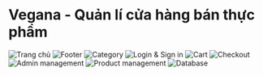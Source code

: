 # Vegana - Quản lí cửa hàng bán thực phẩm

![Trang chủ](https://lh3.googleusercontent.com/pw/AJFCJaXpcfGUjQ8Cxo9FLFggXfkEeBKPZLpPYfaOadtePq5G6QqPRpHLPElb3uIhGy12sdj6jbGZGS3ugiqwem_oaJsUDXPDYP9l8tb1K3e_3oKGVZ_jFc6C0npvMi5HQL_YdJSNJQds8TyX1zXK4klrq2GzexkaqyVA4gyRhMA_Qx_vdMt0wfCPHUW4mTu4QiNafO9YIUdlM9TJicWsVyC7a7ikcHZQbiJh_khA-IDI7r_dTGMcjy-KeQnP1EoJ0oTevF0Tb8zM0EsB7BqVctBFIrjsAnZs7F1Lo3UsNVn9y3UA1o_CEWFDk5FN_7bWQvrofknb2mmU9ZHh_Rs9bF-I7u60KalbYQBirBoBZTZ8H0Q5YQ9v0GC2iAe62T07PAhQ9x1v3RmfhsSELqvUkiZeT9fnw4_O2S-yt07MMj3-TZ2D--oDPtxGu8PvmxAWowbsdkQyJeCI5aoWt8USc96Vsk2C_Xbt9-Z9JP5bnMGZrMZyL9j6jsIvouwCli9hKiE69quiXm0QObMLlWvf4RFscAeYE4-YR4DV-T_oleLFuuLka2Vly28kywkobSDG63YP-sHPGr37yXvtUimHHpZMdMYsczPUPHrSDHbMWoDVZcyS1_dep2vTaXDUcyKJru8HTQkjZRntPkIWY9ma-CmrnsQNVns5OQX5O9Z0bMgzP1fjfHgGdfNpCiie8cYB2wxLknr1SKHguLuujmCbiCGX_G93Ook8SLSElPSP9vULVkXFw1F8oprvIbi9AGNBWGk94v7CCxVoA31Vs3e-akdmrbW1W2F6xeC4IWB8cephrhJtHtP6i5BRForkpxCvHEBUhwwQK1iiIvRCftxgyg3wHHtRqDTFBYKlkm-YxRvcmi5GZLjMWJVT8RiGYpNdjBGHalKU7iX7UVgJfSHw7sHuotC2BwuEKwuiIpqHnQbWNIbH1DM1dXgIEW2eEG3Q=w1059-h1847-s-no?authuser=0)
![Footer](https://lh3.googleusercontent.com/pw/AJFCJaXSkPiQDvztQLXl6a1UzMAs-qspbGdobBD8RBFhsfJNG1-MmLQJOv-F0j960Bw98qRCz7_hHot8vA5mFkFqEQlAzZG3ruyEUJQmllHHg8VM1bmTUU75-LFKWwTAXuWTdJDNitd9VXbADst47gLeys9CMUYf9-xMI7VtSk8qnlWd1yUf09nuHumTFU4dWUNVbIanWlDyhrsaJBhL9rV5fiZQhcjJfUdKWGDC0TDPuu2ffzFr07jfewGjOa-fZaDGl8ao-L7TPM_aBh8yEs79-25QzpwDqg2bUotifZ1Un3uOXRIg893vvAQsfzsPcANWF00xyHZt5G_tNaAfxCZ82xNirl1bMTc7bF92NvsiinF5FnQxa0kgtnUh-1gV9FQTr3B3dMQolRllDtHfiw00xh_NInjssAVH4UQ3a4oec_YzEUtvVv-MeYl5MSwfOqDawZp1zuq8yZC0WdS9i0MOotUcQBtdh_cxdUCt2tXjsFMUpEd8Bqythpm34QIQsMbQmvs0DspGOG9aL2DH4Y5b1JXW8HdsERmthDpXGzOJUxnucUDF6HXYEuEGosmHbikI0VTAKlswHJjckyKnjDFUHCojYjem0klKN_9HXPH_YryddFlHN6Rgsb9jJJXBJo5iSBLETj8U3nFnf-8Lf46mYGe6BwQyZm5OEG-6TsPae-JnUt5hfYYKI-K85j1E03ohp-dyoNm7xEGDMqhnSDC2oo-G8AiEHJ7pv57OrLnKKHh1eijoCx3OmTh88bVExvKUBtpW-4AOs8sSEEmwtmc2474UX66ynt9MLayk8x_uWOJVoulmRwoNQb01h4HuhUZ76U3dWNJwM-XcTpMfbvx0oKg0S7U3f4jyfnGbcwL4KijKMVqqBLHpBBy8PIFbQB29shEic0CMoVFwlJadiIbKNSPEJlzKQK7-r57cGDiV7-BLrzqzRXJrs3lx0uDd=w1057-h1722-s-no?authuser=0)
![Category](https://lh3.googleusercontent.com/pw/AJFCJaULHYJhAufrMfwT4CDIIA0zvN0EEysr01_kkGG7XSOo1do0FKCseGy7tOsGAxQr1-D1SbqXrHSK6R5JiMKJNEyNggMRlLXI1GTmrxCVL8N_ggUFmTgxe6ik0zMdivz7qvpxnexFgYE6fPh9V_A60DjnC87x3CAjAy-u36QEzY7UhctI3eoc3Zez8Blddvvp5DZSjMRU9qaMNp4bLQrHGzHT-mixutOGD6UZQMeSZvB2UnwUmev9omMTxKpXO2pgdEkhqn5yAQlB_1pR55g_oQmG2faLRGyxGO6V4Cc09O_DpTI9W5RDpMWR1QPs6BULqFZ_fmSqDbqlAkZrGThi1e4qXfHOxHXuBc84sgkTyx-2GWJBsCFTH1WeCHLULMlD4z0TX5gWQqOI3anSvRjGRpuvgjT8K364aivbIYTtxjbz5LNXynUQHbDHnxzXoiudh10brtQILNmcfV-7HQbUt2YaUW40yyS7Bm-mHgiOcAkupMg3KGNelg42FoZGmLEv6gpOuHaUiHT1NhpCoNAr6sLCbT5KyTcpVrng4R00blWb6TBkEhGQqRsezbgDrSytXK1PWV8_ggBASmTJSwtDyxZZyMKz1RekzUC3kl7ixuhvF4sIQVAUAw828ekWVyCs63aK1-y2fbDs34R2JXgP-CT2Ub85QOe5_XfUmBTctVgQfSHdSNAFsq6BHPcMJxGweJsepl6F-EHdkLa5hWhb9TNELOuYUaQTtakS4BTJGjXgCjSXyNkhAUGXkULE1dJUmuIkEwZdMCOg7-vtByWCFHutsGJSBB0JlOM3uYuHXtCLObK1kh_mNgi68sJrIUxaqAHVJv7uf4VJXGxtrIpcZI5W7DpUJ6IIL23bGcFnsZttDcGvYpOZMMCK7aTPqMD-XawcaryPTrUfNTq3Nj10NFHPS-FpYfCFk67IRGp0mS5FRFoVAoUuW24RtOag=w1060-h1622-s-no?authuser=0)
![Login & Sign in](https://lh3.googleusercontent.com/pw/AJFCJaUwzDspGCxhETDIcAjzr8SG8uWQXl10PoixrhowX0CMtlGw96USzOflK86AdVeDH4a5770Kac8BEjiaNOOj36_c-gJ5fyjkemQKEr3Wtx8QUnecqnLRuVhxgcSymtPDeArH5bVJWcdOjRM4fP5HpPlaKuCCaM7P3tvvnzxAaxIT8lHCACD03n5QIC5oq-fOXGGSIjkHOlD7woKcQ6hAWxse-5jdclyJkndoaQCSL7Nzt6R55E1JntFDh_m5bS7NqMs1dexx7aboTcAyBmRHCzBN7EVcCfs0ReLJeLSc1ywOimktF_Kwf2cZRUyhXLdw1r9a9f9YDoZiGwZ8OdHdw-do26az_wR68Iq8Bz9LwGBvJ-ee9TAhw99jCZYkmRk31jsDyLVo2UtAjYcnV7tBPnzOIf6VkLxQgbi9yC0o58XOpkxzG8T2gc-hgGpawxjBD_DPXFXPeTl1SvbBjovmbi_7N_Y6rlGmrUfB8rW1ZoQMEc-KrpqGIE5hEIrWI95dnVcp5rb9Rv1YuuDdCh4jeUZzoqPiuToTet-CNMOANWXk4_QRplfeyfT3Q-geyJk3N3WPSEUW-T_sUocyEzoyXu99f3w8DMtWRNmLgPIWlsuQ19Jr-CbIproADYk9XTtDedszRUmqxjSktIcDDmT-iIBfu8lgMPr3VKz6GxvZfvfz2GOXHNbOvRQ7xbtkgjN4r74owhqjY_seNBTy5afsgq3a3f_ulxcSSyki1SrSVwiut6ogiDLEUmkdGtTrFfW6BruJB84RiOmnfyg_52qilpg-Qh74tAomgyAjUAOfLhlIuW9B5tnwmOGOIXMh9jKIuosmD5V0X3rd9Rh0raCK93dmIe97TM5nCxt50zsf62k90Af7mdJhJo1aBlSzcmB5ka8zmOKcAW3eHaDjoC4vsaxU11Vv5Jz2c5saAFfJsZTavLL17Y29uSrB-4t4=w1077-h1056-s-no?authuser=0)
![Cart](https://lh3.googleusercontent.com/pw/AJFCJaWHIlSPITf4hcI1vIvCCUlucsodrqWX6M7j19L_HCsBNVsj0XG16iTkbYK9nc7Np21OyOymSHnooKW_G7MdIz6JOOM8RjYQCnItuV_msNl2KD37nzTD5nmmO4VNWwQOa3JazzekG4kD4bYX2QA2jiAXUGc0v35RWBhgvcASo4G3muB0xsf_HlpWLselpRcvz2GgsdwMpmJQz5e5SJVd2HuU_6WsyZ_QfxIxC8qLbt4NBQlpRbGWfIbX-IXP9MfM4uqX7fjJw6IrDLdg3WxgxX4jaav3OOymS1ovDCEB7cBRJEhVoscDc8cpmHvOxyb4qMay5Fa5m1LVkxD-wMBg0V_ESLJpCzVqvNw-SQszMSwPVapmzLP5ArhNDMldnGOta07ZQ8TfOwAmghi-ZNuxOvlgMj9sNhTg3msupDyOokxsGg58K1qOZXKlQ12UteJwoT8E8ga_ejIKr2V27ISuAi_S3zOEPC00qIkgQK7xLA9RgZECOTZsVE4SgDXQNGl2FshpyHSDDcbNR2XdBDRTotj2vTwOlL92pTiW6hrLqDkemwhNPr3W1kABbQJcObM1vxyTGMx5C_Z8VsNgeIl8pA3IWjhT_5DGVi38zDVaDrTATCDVejkkSVkeOIc7QmCwLrl6GeMHcEMlICmY0OnaqCeVjafUgn8K807Cv6UeLp-mfZHN94HG5ba2e31iiumh7guCxPwNjIhIFjjrejvGrIg-sokdxZYo_76YcE3vvzrRNJTpkel9Y_iywyOBeiu5bNRKbBsRh38GCsCn-S-qlwsBwDsY6zm7o_qB6p7WW-OK2WgIvfl5-MHGtWKyRSFag6bnBue8z15uwrag89D9ckhB8Yq8d1ZwXACxASDGvjd6T08U6aatQJARcgWyeqGmxn1BRFYQYtz68tdoyWLGQXKuYOt1NUnAkDi0nITHZJUMkChDZz1nnpEssfYs=w1062-h1827-s-no?authuser=0)
![Checkout](https://lh3.googleusercontent.com/pw/AJFCJaVAmG8Y3MRkQSiQc15IcKqLZT67DPvf6PEMS70jWgHajM3mm7LfD7QfQSvvN7zrj8ZADETvNSP54BS7NyWdEW4u_u53zkrRojRe9MDYduqS87WXYDtsk4Mepjg0t7JnpzBNbswft8FExC7-Qun25jJAIeVNHWcot-knv9z0GocjtmK0boRqvVzITjl2g4OUTZcsxSThcxNaQml-Q-RqUGCjzOCfw8uoS7uR_RiIYigaFFhZBtYK6G4ff9b3paPkEvP4Xe6xUam3kkbLK7tKT7Ty84euKXCnrg-spinTdP4kKHMSEweKqUQEnqV_EwQEPW_dcV1tsVXJdWYNfrCgdP_xmFBZ3BL3BYO7jlRaC2T3FuMQCaQcaWIbFMPeUDIGWx5irH7XQ4bwi79wwx2SxlhrZhi_P509Q_BVVA_iKDzfP_p6CsqZezzADDXTAbiRF6NUKAHg5osUihalZjiZwfJ5jnPyjkjw7gDWnKUH-w-pR4SOAyw6D0qnBsTuSpbUUwt0h4NU1o4bxVuUauY5PfmgQqKSRvkQmivlellEK6oBAlLTPD9XCm6ydWtj9nfCUIFX1YwHrgKEaIV_oNIvEtoVm22R8OHE42Ng_6xxhk6kgBGn5UrmG6XdNRj_lHH3dAVMTtqfKoJeBgIZLqJgaiinyJlF6iQLcWRNWVs65wBc-72-XHdQvvEjJmD4hJJyQq5YMjehXxmKEyIybqGX3_NeB5O0rVoipVR_vPAgDpDshjolVCFtGRvrg2w-1JXQaATbAtFPpIJTYi-LDf7dy4sjRy-lPBL1cxngpxL_tjy1hqio7xg5olQ8KYSnI1SNKbMSAYiitX9d5e4tWVLU8eIWu_HaQD-Nofwu-mhiG4dHzloAqLt8fLNUe8tBSDCjqe5b0Al06f0HY45nQnXuUGJXedi3eQnYs8-YGRhapTioJ84hA86snj5QIaui=w1061-h1747-s-no?authuser=0)
![Admin management](https://lh3.googleusercontent.com/pw/AJFCJaUBq8vwddOTq8JQrD7mF7QZATRahHfjTVYeVuBzGpgdAEWSWysHty6ghNowsvXcKJU0WsytfBBbZMnYlxS_4Q9Wk6VKNeReR4NwIj_Zors2Jy38aRq3uJ61fNQ3bt2Bc9lIW0k6I6VML-dOKDr6aFhsBKlwt-Mm46LwtoXuqithZuzdcpI6lBO05Rs_fTvEKmQR_cYax9gWjgcV_az5yiKm3QlgUArS-etwY9ZAKqvdU0R4oZmdAdxdIqG0_2SdoQOvFHhWbgEh2rcRLOI6bnnsImThdm27oY3_iqbpgu4Zbvhlha9e56pDYDuaWjZd2_3sKtxJ9HAaXOO_RuHuji_tNuvzd7BzQV1FaussTxEaq3FQh6bPpGgUdoDtN-G66XJszzVIT50psSug1OQ1MocyGvaS6kq5d5u1F1b0oEBr5LjGmUzqASUyaKLsSx5BCgwWMyosOQHVoRCQVqNsjJm38H3U3PmT4jMa3JZtOLWUvLb2_AF5RKI4bsvSLC0TVBlqjKKIA76OTKxGFM0K7MulIqEytBNnzH5t8BJ3BIlCooxAufKXRsKQ1BUI4dB9OH7M9W3Qy157wnzJO8XApc5aCe9-eiEza1Fbp6aOWI4BZnPr-ILTBn3RfItfQdH3aFfLdj6ZoocSKR6JK_zxahFbQdTRPs--Xjhj1JVAYI79XY_xuvzOA4pQZvtdioKk0QYpi7iC19B6dzs5j7r5uj54eJ3lvm7DadNHH5hSsXmub1E4xGJGkxQwIR8tPRmjtac6GOkgK0NmoZVJsGk7DSDj3ZFXstn2j4c-RXKWfM0EDOXDCggA93gB3D8Huvk_R8WBbeNI0OuLr_2H5k03UkdQLHfQAwVEAsegmrDEWffuxjrZQ5OX-oUX7ve81adgr2a_vNObHL67PP7aKgiFMNR8tVTxSjxLrFyRztqXaEu1PPv9zqOM56hpCnef=w1062-h1143-s-no?authuser=0)
![Product management](https://lh3.googleusercontent.com/pw/AJFCJaUGF0uzgSJ73YW4_TCCTTDQtz6qxhzlFPvLgL3SVf4EVfD5XIUiPiG7q3B_X3NkQ61XKGxQNd1caD273zpXvw6Bz_BAT-2qMzfp1BCDHuk4lYZA13V0LKLN652eoTbWG0lrdci8oW6Nfpf6hc1HfqlcTAls4cZwtYs4c2SnSZsOIBZOMZdhsbDscCKEMtVvwqNyNuECY0rueMPWI9LoSO2xhh9oS5TbF26K8Qg3caaNsgcK8LSdDZ-VtwqG_7Og781SA6lVRpPpp3JnwUBJSNOoZ_lQZWXKKTULEF9wjdK7otxOUo1LRQqeWBkU0n_tJQXFUuNNgRyGDW-OXQ0OcoVtJoAm-I7oNjbWoXz7RFU2G0TKli5ANwJwdAptzn0rTPtHYDkNv_-1HWcSuNsnr5a7i5QsNbdn0xn_dmfqbLfwEk4TYId9D-Q8vquAxMOdJQ2GV6oE6bCs0QLGYgPBvFUdu1ZB7H82Y5un5wHqsR2WOq1yZTTrTjqJ7yDfUKRu4yAk6SYa_OQFnUCW2H71JK3gdDMANdSEd1BhsVIL8pAVq915cRPYGTa4sOTsXRa4gv__YmQAe6DEDKvbo8wdXEO0bOs2E_lnx-3e6bFnKuL6libxAVUxMvSIs5bdcXh0CDhKrFws5RL7FHB8QOHRSXV85k2JbluXnT6X_iVowppD9iicwKu_uC4YniT_mqbJsB0mY9hQxwdMC3-GYQjOttpVYEn_Y4L1HmJn0UD0pz2cXVQ5d8Yx1KiQ_eMlmWmvv4Qf4hCyYOuODZv4AcSLp2I0U4qDwYZJvYAHBHXTM9a3UjVwGPnYCaZwPmSaN62OVk2hMojso2YyJ8d4qq7c6KakJoK0VCl5a-V0kPd5CCDNW8lXII964jnKS2m6zuMtmXeKrLyIgokqH1mdpwcem91njP6hC_azlLN7IDBXQl8Odd5P2DZuoVi9shR7=w1037-h1017-s-no?authuser=0)
![Database](https://lh3.googleusercontent.com/pw/AJFCJaVtk-fWwmzNSY7zYyqzsk4qZKsCVeeKhUC7QwGauU3eC2jBVMskCqS8eiG9-sxa1ffS0oTw1wPHZOQEyBgHiIa3RQe8yhCiWF-XyVxSpnrN7VHKJhMty9yu0YRCu31uGk1AaztSyBWRHborfr42L9sT7o7juLZMYLBRag79_ctiGyF4sSxto72LYNkrdfOHMLTzzfmE9iLVdFriLh3k0PmcXdViyIyJJjTJF6HmiDxDYYqXBG5m4Oq5HN9ud9900-CMkE2jQBkGND8rQPX0Lc2KBWxImniuTosRjJYpc8Xf5r0TZ3qdTtgWKhyC0Bc0arJJht5-YbFydCfjYntahDl_fCkJdDcUZMh624LD1rRqiZ9-_imddHafrzunLfwlkhQZzb4dVTyRqtYbXTHm8D6f8iRACqX3lpVEVaicUO-etKIKDR9n978aAlWBHr4clyRPBvEa7ShJoV_s3V5kiFjtQ2cC5txZFM-5LqnrF6rbAeVvC9fvDlDvElskUSswE6KaemcNg8_DU5Jo2-Vh2etfluXc4GUZzXzpCyjyNH6ESBa764CjOaiqlL-6fAr3qDqei_-E4YK6Ql3ATjnyla9ON5JO280LxdG8BMba1tNZ0kDhwYYK26Zo85_qLk01zu37YcX0lXxxB6XxO_htUIzdI45w8oJ8miZkaGlmqGqnvEjyl_VE-gO8rf8zIOs8Sdi1GRbMZ5m6kOBF9OXsWX47AJZnjMKCbO_JlGgX8tPws1RowORZFPcArtb-NXkirg5EniD2fTOQmMS6PefiibJCMG0VxqmpahEPE9j81WdnuLXCSsDLWTqjnoszp9y56Mz0nThOu9btC7KnRUYZxQQYukk2F_Os4VSOhmHm3gpalVDowT3_bpqYqbCmYk2T6EH8SbaYyM3sgHoANLn14Jt-9sUwEQIsNHMYbw2OgU7UjEtkG9HS8qbTIHY9=w1080-h638-s-no?authuser=0)
